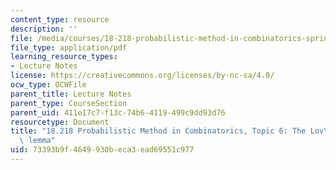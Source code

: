 ```yaml
---
content_type: resource
description: ''
file: /media/courses/18-218-probabilistic-method-in-combinatorics-spring-2019/73393b9f4649930beca3ead69551c977_MIT18_218S19_ch6.pdf
file_type: application/pdf
learning_resource_types:
- Lecture Notes
license: https://creativecommons.org/licenses/by-nc-sa/4.0/
ocw_type: OCWFile
parent_title: Lecture Notes
parent_type: CourseSection
parent_uid: 411e17c7-f13c-74b6-4119-499c9dd93d76
resourcetype: Document
title: "18.218 Probabilistic Method in Combinatorics, Topic 6: The Lov\xE1sz local\
  \ lemma"
uid: 73393b9f-4649-930b-eca3-ead69551c977
---
```

